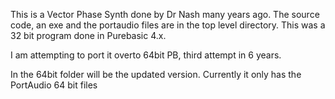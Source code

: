 This is a Vector Phase Synth done by Dr Nash many years ago. 
The source code, an exe and the portaudio files are in the top level directory. 
This was a 32 bit program done in Purebasic 4.x. 

I am attempting to port it overto 64bit PB, third attempt in 6 years.

In the 64bit folder will be the updated version. Currently it only has the PortAudio 64 bit files
